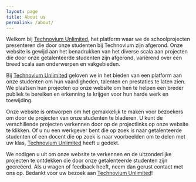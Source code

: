 ```yaml
---
layout: page
title: About us
permalink: /about/
---
```


Welkom bij [Technovium Unlimited](https://technoviumunlimited.nl/), het platform waar we de schoolprojecten presenteren die door onze studenten bij Technovium zijn afgerond. Onze website is gewijd aan het benadrukken van het diverse scala aan projecten die door onze getalenteerde studenten zijn afgerond, variërend over een breed scala aan onderwerpen en vakgebieden.

Bij [Technovium Unlimited](https://technoviumunlimited.nl/) geloven we in het bieden van een platform aan onze studenten om hun vaardigheden, talenten en prestaties te laten zien. We plaatsen hun projecten op onze website om hen te helpen een breder publiek te bereiken en erkenning te krijgen voor hun harde werk en toewijding.

Onze website is ontworpen om het gemakkelijk te maken voor bezoekers om door de projecten van onze studenten te bladeren. U kunt de verschillende projecten verkennen door op de projectlinks op onze website te klikken. Of u nu een werkgever bent die op zoek is naar getalenteerde studenten of een docent die op zoek is naar voorbeelden om te delen met uw klas, [Technovium Unlimited](https://technoviumunlimited.nl/) heeft u gedekt.

We nodigen u uit om onze website te verkennen en de uitzonderlijke projecten te ontdekken die door onze getalenteerde studenten zijn gecreëerd. Als u vragen of feedback heeft, neem dan gerust contact met ons op. Bedankt voor uw bezoek aan [Technovium Unlimited](https://technoviumunlimited.nl/)!
